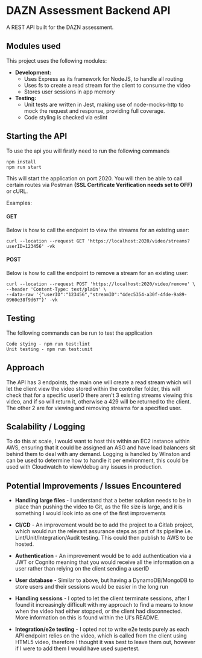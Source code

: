 # DAZN Assessment Backend API

A REST API built for the DAZN assessment.

## Modules used
This project uses the following modules:

- **Development:**
    - Uses Express as its framework for NodeJS, to handle all routing
    - Uses fs to create a read stream for the client to consume the video
    - Stores user sessions in app memory
- **Testing:** 
    - Unit tests are written in Jest, making use of node-mocks-http to mock the request and response, providing full coverage.
    - Code styling is checked via eslint 
  
## Starting the API
To use the api you will firstly need to run the following commands
```
npm install
npm run start
```
This will start the application on port 2020. You will then be able to call certain routes via Postman **(SSL Certificate Verification needs set to OFF)** or cURL.

Examples:

#### GET
Below is how to call the endpoint to view the streams for an existing user:

```
curl --location --request GET 'https://localhost:2020/video/streams?userID=123456' -vk
```
#### POST
Below is how to call the endpoint to remove a stream for an existing user:

```
curl --location --request POST 'https://localhost:2020/video/remove' \
--header 'Content-Type: text/plain' \
--data-raw '{"userID":"123456","streamID":"4dec5354-a30f-4fde-9a89-0960e38f9d67"}' -vk
```


## Testing
The following commands can be run to test the application
```
Code stying - npm run test:lint
Unit testing - npm run test:unit
```

## Approach
The API has 3 endpoints, the main one will create a read stream which will let the client view the video stored within the controller folder, this will
check that for a specific userID there aren't 3 existing streams viewing this video, and if so will return it, otherwise a 429 will be returned to the client.
The other 2 are for viewing and removing streams for a specified user.

## Scalability / Logging
To do this at scale, I would want to host this within an EC2 instance within AWS, ensuring that it could be assigned an ASG and have load balancers sit behind them to
deal with any demand. Logging is handled by Winston and can be used to determine how to handle it per environment, this could be used with Cloudwatch to view/debug any issues
in production.

## Potential Improvements / Issues Encountered

- **Handling large files** - I understand that a better solution needs to be in place than pushing the video to Git, as the file size is large, and it is
  something I would look into as one of the first improvements
  
- **CI/CD** - An improvement would be to add the project to a Gitlab project, which would run the relevant assurance steps
  as part of its pipeline i.e. Lint/Unit/Integration/Audit testing. This could then publish to AWS to be hosted.
  
- **Authentication** - An improvement would be to add authentication via a JWT or Cognito meaning that you would receive all the information
  on a user rather than relying on the client sending a userID
  
- **User database** - Similar to above, but having a DynamoDB/MongoDB to store users and their sessions would be easier in the long run

- **Handling sessions** - I opted to let the client terminate sessions, after I found it increasingly difficult with my approach to find a means
  to know when the video had either stopped, or the client had disconnected. More information on this is found within the UI's README.
  
- **Integration/e2e testing** - I opted not to write e2e tests purely as each API endpoint relies on the video, which is called from the client using HTML5 video,
  therefore I thought it was best to leave them out, however if I were to add them I would have used supertest.
  
